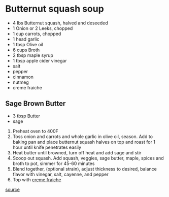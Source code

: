 # Butternut squash soup

* 4 lbs Butternut squash, halved and deseeded
* 1 Onion or 2 Leeks, chopped
* 1 cup carrots, chopped
* 1 head garlic
* 1 tbsp Olive oil
* 6 cups Broth
* 2 tbsp maple syrup
* 1 tbsp apple cider vinegar
* salt
* pepper
* cinnamon
* nutmeg
* creme fraiche

## Sage Brown Butter

* 3 tbsp Butter
* sage

1. Preheat oven to 400F
1. Toss onion and carrots and whole garlic in olive oil, season. Add to baking pan and place butternut squash halves on top and roast for 1 hour until knife penetrates easily
1. Heat butter until browned, turn off heat and add sage and stir
1. Scoop out squash. Add squash, veggies, sage butter, maple, spices and broth to pot, simmer for 45-60 minutes
1. Blend together, (optional strain), adjust thickness to desired, balance flavor with vinegar, salt, cayenne, and pepper
1. Top with [creme fraiche](./creme-fraiche)

[source](https://foodwishes.blogspot.com/2015/09/roasted-butternut-squash-soup-legend-of.html)
